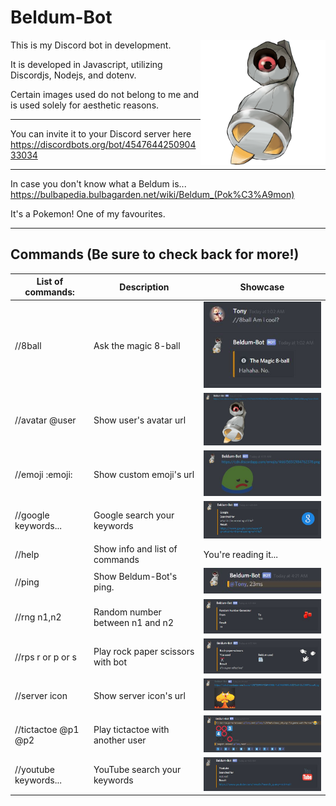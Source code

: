 # Beldum-Bot
<img src="https://github.com/Tony120914/Beldum-Bot/blob/master/images/374Beldum-Shiny.png?raw=true" width="200" align="right">

This is my Discord bot in development.

It is developed in Javascript, utilizing Discordjs, Nodejs, and dotenv.

Certain images used do not belong to me and is used solely for aesthetic reasons.

---

You can invite it to your Discord server here
https://discordbots.org/bot/454764425090433034

---

In case you don't know what a Beldum is...
https://bulbapedia.bulbagarden.net/wiki/Beldum_(Pok%C3%A9mon)

It's a Pokemon! One of my favourites.

---

## Commands (Be sure to check back for more!)
| List of commands: | Description | Showcase |
| --- | --- | --- |
| //8ball | Ask the magic 8-ball | <img src="https://github.com/Tony120914/Beldum-Bot/blob/master/screenshots/8ball.JPG?raw=true" width="300"> |
| //avatar @user | Show user's avatar url | <img src="https://github.com/Tony120914/Beldum-Bot/blob/master/screenshots/avatar.JPG?raw=true" width="300"> |
| //emoji :emoji: | Show custom emoji's url | <img src="https://github.com/Tony120914/Beldum-Bot/blob/master/screenshots/emoji.JPG?raw=true" width="300"> |
| //google keywords... | Google search your keywords | <img src="https://github.com/Tony120914/Beldum-Bot/blob/master/screenshots/google.JPG?raw=true" width="300"> |
| //help | Show info and list of commands | You're reading it... |
| //ping | Show Beldum-Bot's ping. | <img src="https://github.com/Tony120914/Beldum-Bot/blob/master/screenshots/ping.JPG?raw=true" width="300"> |
| //rng n1,n2 | Random number between n1 and n2 | <img src="https://github.com/Tony120914/Beldum-Bot/blob/master/screenshots/rng.JPG?raw=true" width="300"> |
| //rps r or p or s | Play rock paper scissors with bot | <img src="https://github.com/Tony120914/Beldum-Bot/blob/master/screenshots/rps.JPG?raw=true" width="300"> |
| //server icon | Show server icon's url | <img src="https://github.com/Tony120914/Beldum-Bot/blob/master/screenshots/servericon.JPG?raw=true" width="300"> |
| //tictactoe @p1 @p2 | Play tictactoe with another user | <img src="https://github.com/Tony120914/Beldum-Bot/blob/master/screenshots/tictactoe.jpg?raw=true" width="300"> |
| //youtube keywords... | YouTube search your keywords | <img src="https://github.com/Tony120914/Beldum-Bot/blob/master/screenshots/youtube.JPG?raw=true" width="300"> |
